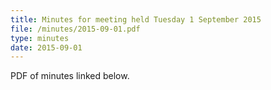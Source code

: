 ```yaml
---
title: Minutes for meeting held Tuesday 1 September 2015
file: /minutes/2015-09-01.pdf
type: minutes
date: 2015-09-01
---
```


PDF of minutes linked below.
